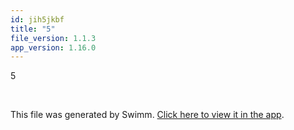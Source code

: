 ```yaml
---
id: jih5jkbf
title: "5"
file_version: 1.1.3
app_version: 1.16.0
---
```


5

<br/>

This file was generated by Swimm. [Click here to view it in the app](https://swimm-web-app.web.app/repos/Z2l0aHViJTNBJTNBZWNvbW0lM0ElM0Ftb3NoaWtzd2ltbQ==/docs/jih5jkbf).
